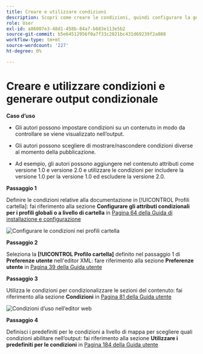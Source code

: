 ```yaml
---
title: Creare e utilizzare condizioni
description: Scopri come creare le condizioni, quindi configurare la generazione di contenuti condizionali in [!DNL AEM Guides]
role: User
exl-id: a86007e3-48d1-458b-84a7-b683e113e5b2
source-git-commit: b5e64512956f0a7f33c2021bc431d69239f2a088
workflow-type: tm+mt
source-wordcount: '227'
ht-degree: 0%

---
```


# Creare e utilizzare condizioni e generare output condizionale

**Caso d’uso**

* Gli autori possono impostare condizioni su un contenuto in modo da controllare se viene visualizzato nell’output.

* Gli autori possono scegliere di mostrare/nascondere condizioni diverse al momento della pubblicazione.

* Ad esempio, gli autori possono aggiungere nel contenuto attributi come versione 1.0 e versione 2.0 e utilizzare le condizioni per includere la versione 1.0 per la versione 1.0 ed escludere la versione 2.0.

**Passaggio 1**

Definire le condizioni relative alla documentazione in [!UICONTROL Profili cartella]: fai riferimento alla sezione **Configurare gli attributi condizionali per i profili globali o a livello di cartella** in [Pagina 64 della Guida di installazione e configurazione](https://helpx.adobe.com/content/dam/help/en/xml-documentation-solution/3-8/XML-Documentation-for-Adobe-Experience-Manager_Installation-Configuration-Guide_EN.pdf)

![Configurare le condizioni nei profili cartella](assets/conditions-in-profiles.png)

**Passaggio 2**

Seleziona la **[!UICONTROL Profilo cartella]** definito nel passaggio 1 di **Preferenze utente** nell&#39;editor XML: fare riferimento alla sezione **Preferenze utente** in [Pagina 39 della Guida utente](https://helpx.adobe.com/content/dam/help/en/xml-documentation-solution/3-8/XML-Documentation-for-Adobe-Experience-Manager_User-Guide_EN.pdf)


**Passaggio 3**

Utilizza le condizioni per condizionalizzare le sezioni del contenuto: fai riferimento alla sezione **Condizioni** in [Pagina 81 della Guida utente](https://helpx.adobe.com/content/dam/help/en/xml-documentation-solution/3-8/XML-Documentation-for-Adobe-Experience-Manager_User-Guide_EN.pdf)

![Condizioni d’uso nell’editor web](assets/conditions-in-web-editor.png)

**Passaggio 4**

Definisci i predefiniti per le condizioni a livello di mappa per scegliere quali condizioni abilitare nell’output: fai riferimento alla sezione **Utilizzare i predefiniti per le condizioni** in [Pagina 184 della Guida utente](https://helpx.adobe.com/content/dam/help/en/xml-documentation-solution/3-8/XML-Documentation-for-Adobe-Experience-Manager_User-Guide_EN.pdf)
